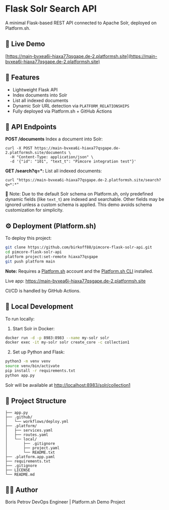 # Flask Solr Search API

A minimal Flask-based REST API connected to Apache Solr, deployed on Platform.sh.

## 🔗 Live Demo

[https://main-bvxea6i-hiaxa77qsgape.de-2.platformsh.site](https://main-bvxea6i-hiaxa77qsgape.de-2.platformsh.site)

## 🧠 Features

* Lightweight Flask API
* Index documents into Solr
* List all indexed documents
* Dynamic Solr URL detection via `PLATFORM_RELATIONSHIPS`
* Fully deployed via Platform.sh + GitHub Actions

## 🚀 API Endpoints

**POST /documents**
Index a document into Solr:

```
curl -X POST https://main-bvxea6i-hiaxa77qsgape.de-2.platformsh.site/documents \
  -H "Content-Type: application/json" \
  -d '{"id": "101", "text_t": "Pimcore integration test"}'
```

**GET /search?q=\*:**
List all indexed documents:

```
curl "https://main-bvxea6i-hiaxa77qsgape.de-2.platformsh.site/search?q=*:*"
```

🚧 Note: Due to the default Solr schema on Platform.sh, only predefined dynamic fields (like `text_t`) are indexed and searchable. Other fields may be ignored unless a custom schema is applied. This demo avoids schema customization for simplicity.

## ⚙️ Deployment (Platform.sh)

To deploy this project:

```bash
git clone https://github.com/birkoff88/pimcore-flask-solr-api.git
cd pimcore-flask-solr-api
platform project:set-remote hiaxa77qsgape
git push platform main
```
**Note:** Requires a [Platform.sh](https://platform.sh/) account and the [Platform.sh CLI](https://docs.platform.sh/development/cli.html) installed.


Live app: https://main-bvxea6i-hiaxa77qsgape.de-2.platformsh.site


CI/CD is handled by GitHub Actions.

## 🧪 Local Development

To run locally:

1. Start Solr in Docker:

```bash
docker run -d -p 8983:8983 --name my-solr solr
docker exec -it my-solr solr create_core -c collection1
```

2. Set up Python and Flask:

```bash
python3 -m venv venv
source venv/bin/activate
pip install -r requirements.txt
python app.py
```

Solr will be available at [http://localhost:8983/solr/collection1](http://localhost:8983/solr/collection1)

## 📁 Project Structure

```
├── app.py
├── .github/
│   └── workflows/deploy.yml
├── .platform/
│   ├── services.yaml
│   ├── routes.yaml
│   └── local/
│       ├── .gitignore
│       ├── project.yaml
│       └── README.txt
├── .platform.app.yaml
├── requirements.txt
├── .gitignore
├── LICENSE
└── README.md
```

## 👨‍💻 Author

Boris Petrov
DevOps Engineer | Platform.sh Demo Project
